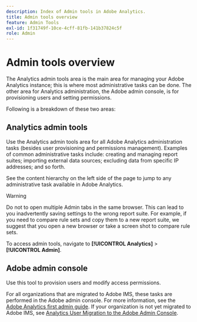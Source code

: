 ```yaml
---
description: Index of Admin tools in Adobe Analytics.
title: Admin tools overview
feature: Admin Tools
exl-id: 1f31749f-10ce-4cff-81fb-141b37824c5f
role: Admin
---
```

# Admin tools overview

The Analytics admin tools area is the main area for managing your Adobe Analytics instance; this is where most administrative tasks can be done. The other area for Analytics administration, the Adobe admin console, is for provisioning users and setting permissions.

Following is a breakdown of these two areas: 

## Analytics admin tools

Use the Analytics admin tools area for all Adobe Analytics administration tasks (besides user provisioning and permissions management). Examples of common administrative tasks include: creating and managing report suites; importing external data sources; excluding data from specific IP addresses; and so forth.

See the content hierarchy on the left side of the page to jump to any administrative task available in Adobe Analytics.

>[!WARNING]
>
>Do not to open multiple Admin tabs in the same browser. This can lead to you inadvertently saving settings to the wrong report suite. For example, if you need to compare rule sets and copy them to a new report suite, we suggest that you open a new browser or take a screen shot to compare rule sets.

To access admin tools, navigate to **[!UICONTROL Analytics]** > **[!UICONTROL Admin]**.

## Adobe admin console

Use this tool to provision users and modify access permissions.

For all organizations that are migrated to Adobe IMS, these tasks are performed in the Adobe admin console. For more information, see the [Adobe Analytics first admin guide](/help/admin/admin-console/first-admin-guide.md). If your organization is not yet migrated to Adobe IMS, see [Analytics User Migration to the Adobe Admin Console](/help/admin/tools/user-management/user-migration/c-migration-tool.md).



